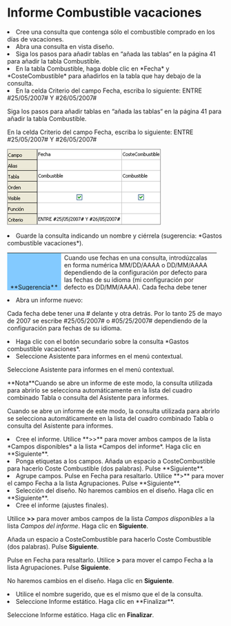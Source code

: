 
# Informe Combustible vacaciones

<li>
Cree una consulta que contenga sólo el combustible comprado en los días de vacaciones.
</li>

<li>
Abra una consulta en vista diseño.
</li>
<li>
Siga los pasos para añadir tablas en “añada las tablas“ en la página 41 para añadir la tabla Combustible.
</li>
<li>
En la tabla Combustible, haga doble clic en *Fecha* y *CosteCombustible* para añadirlos en la tabla que hay debajo de la consulta.
</li>
<li>
En la celda Criterio del campo Fecha, escriba lo siguiente: ENTRE #25/05/2007# Y #26/05/2007#
</li>

Siga los pasos para añadir tablas en “añada las tablas“ en la página 41 para añadir la tabla Combustible.

En la celda Criterio del campo Fecha, escriba lo siguiente: ENTRE #25/05/2007# Y #26/05/2007#

![](img/fig64.png)
<li>
Guarde la consulta indicando un nombre y ciérrela (sugerencia: *Gastos combustible vacaciones*).
<table cellpadding="6" cellspacing="0" style="width: 486px; height: 87px;"><colgroup><col width="39*" /> <col width="217*" /> </colgroup>
<tbody>
<tr>
<td width="15%" bgcolor="#83caff">
**Sugerencia**
</td>
<td width="85%" valign="top">
Cuando use fechas en una consulta, introdúzcalas en forma numérica MM/DD/AAAA o DD/MM/AAAA dependiendo de la configuración por defecto para las fechas de su idioma (mi configuración por defecto es DD/MM/AAAA).
Cada fecha debe tener una # delante y otra detrás. Por lo tanto 25 de mayo de 2007 se escribe #25/05/2007# o #05/25/2007# dependiendo de la configuración para fechas de su idioma.
</td>
</tr>
</tbody>
</table>
</li>
<li>
Abra un informe nuevo:
</li>

Cada fecha debe tener una # delante y otra detrás. Por lo tanto 25 de mayo de 2007 se escribe #25/05/2007# o #05/25/2007# dependiendo de la configuración para fechas de su idioma.

<li>
Haga clic con el botón secundario sobre la consulta *Gastos combustible vacaciones*.
</li>
<li>
Seleccione Asistente para informes en el menú contextual.
</li>

Seleccione Asistente para informes en el menú contextual.
<td width="15%" bgcolor="#94bd5e">**Nota**</td><td width="85%" valign="top">Cuando se abre un informe de este modo, la consulta utilizada para abrirlo se selecciona automáticamente en la lista del cuadro combinado Tabla o consulta del Asistente para informes.</td>

Cuando se abre un informe de este modo, la consulta utilizada para abrirlo se selecciona automáticamente en la lista del cuadro combinado Tabla o consulta del Asistente para informes.

<li>
Cree el informe.
Utilice **&gt;&gt;** para mover ambos campos de la lista *Campos disponibles* a la lista *Campos del informe*. Haga clic en **Siguiente**.
</li>
<li>
Ponga etiquetas a los campos.
Añada un espacio a CosteCombustible para hacerlo Coste Combustible (dos palabras). Pulse **Siguiente**.
</li>
<li>
Agrupe campos.
Pulse en Fecha para resaltarlo. Utilice **&gt;** para mover el campo Fecha a la lista Agrupaciones. Pulse **Siguiente**.
</li>
<li>
Selección del diseño.
No haremos cambios en el diseño. Haga clic en **Siguiente**.
</li>
<li>
Cree el informe (ajustes finales).
</li>

Utilice **&gt;&gt;** para mover ambos campos de la lista *Campos disponibles* a la lista *Campos del informe*. Haga clic en **Siguiente**.

Añada un espacio a CosteCombustible para hacerlo Coste Combustible (dos palabras). Pulse **Siguiente**.

Pulse en Fecha para resaltarlo. Utilice **&gt;** para mover el campo Fecha a la lista Agrupaciones. Pulse **Siguiente**.

No haremos cambios en el diseño. Haga clic en **Siguiente**.

<li>
Utilice el nombre sugerido, que es el mismo que el de la consulta.
</li>
<li>
Seleccione Informe estático. Haga clic en **Finalizar**.
</li>

Seleccione Informe estático. Haga clic en **Finalizar**.

